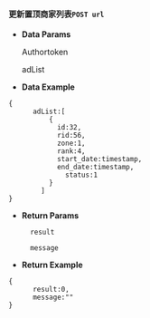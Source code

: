 #### 更新置顶商家列表`POST url`

* **Data Params**

  Authortoken

  adList

* **Data Example**

```
{    
      adList:[
          {
            id:32,
            rid:56,
            zone:1,
            rank:4,
            start_date:timestamp,
            end_date:timestamp,
              status:1
          }
        ]
}
```

* **Return Params**

  ```
    result

    message
  ```

* **Return Example**

```
{    
      result:0,
      message:""
}
```




